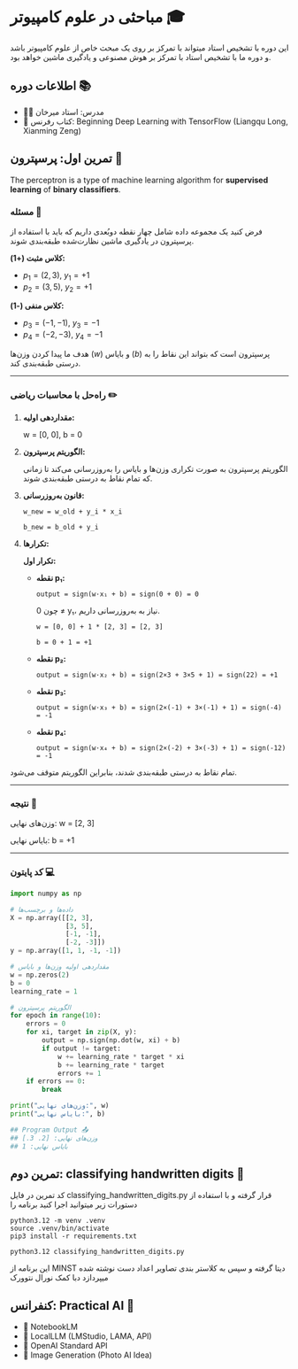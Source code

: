 # مباحثی در علوم کامپیوتر 🎓

این دوره با تشخیص استاد میتواند با تمرکز بر روی یک مبحث خاص از علوم کامپیوتر باشد و دوره ما با تشخیص استاد با تمرکز بر هوش مصنوعی و یادگیری ماشین خواهد بود.

## اطلاعات دوره 📚

- 👨‍🏫 مدرس: استاد میرخان
- 📖 کتاب رفرنس: Beginning Deep Learning with TensorFlow (Liangqu Long, Xianming Zeng)


## تمرین اول: پرسپترون 🤖

The perceptron is a type of machine learning algorithm for **supervised learning** of **binary classifiers**.


### مسئله 📝

فرض کنید یک مجموعه داده شامل چهار نقطه دو‌بُعدی داریم که باید با استفاده از پرسپترون در یادگیری ماشین نظارت‌شده طبقه‌بندی شوند.

**کلاس مثبت (+1):**
- $p_1 = (2, 3)$, $y_1 = +1$
- $p_2 = (3, 5)$, $y_2 = +1$

**کلاس منفی (-1):**
- $p_3 = (-1, -1)$, $y_3 = -1$
- $p_4 = (-2, -3)$, $y_4 = -1$

هدف ما پیدا کردن وزن‌ها ($w$) و بایاس ($b$) پرسپترون است که بتواند این نقاط را به درستی طبقه‌بندی کند.

---

### راه‌حل با محاسبات ریاضی ✏️

1. **مقداردهی اولیه:**

   w = [0, 0], b = 0

2. **الگوریتم پرسپترون:**

   الگوریتم پرسپترون به صورت تکراری وزن‌ها و بایاس را به‌روزرسانی می‌کند تا زمانی که تمام نقاط به درستی طبقه‌بندی شوند.

3. **قانون به‌روزرسانی:**

   `w_new = w_old + y_i * x_i`
   
   `b_new = b_old + y_i`

4. **تکرارها:**

   **تکرار اول:**

   - **نقطه p₁:**

     `output = sign(w·x₁ + b) = sign(0 + 0) = 0`

     چون 0 ≠ y₁، نیاز به به‌روزرسانی داریم.

     `w = [0, 0] + 1 * [2, 3] = [2, 3]`
     
     `b = 0 + 1 = +1`

   - **نقطه p₂:**

     `output = sign(w·x₂ + b) = sign(2×3 + 3×5 + 1) = sign(22) = +1`

   - **نقطه p₃:**

     `output = sign(w·x₃ + b) = sign(2×(-1) + 3×(-1) + 1) = sign(-4) = -1`

   - **نقطه p₄:**

     `output = sign(w·x₄ + b) = sign(2×(-2) + 3×(-3) + 1) = sign(-12) = -1`

تمام نقاط به درستی طبقه‌بندی شدند، بنابراین الگوریتم متوقف می‌شود.

---

### نتیجه 🎯

وزن‌های نهایی:
w = [2, 3]

بایاس نهایی:
b = +1

---

### کد پایتون 💻

```python
import numpy as np

# داده‌ها و برچسب‌ها
X = np.array([[2, 3],
              [3, 5],
              [-1, -1],
              [-2, -3]])
y = np.array([1, 1, -1, -1])

# مقداردهی اولیه وزن‌ها و بایاس
w = np.zeros(2)
b = 0
learning_rate = 1

# الگوریتم پرسپترون
for epoch in range(10):
    errors = 0
    for xi, target in zip(X, y):
        output = np.sign(np.dot(w, xi) + b)
        if output != target:
            w += learning_rate * target * xi
            b += learning_rate * target
            errors += 1
    if errors == 0:
        break

print("وزن‌های نهایی:", w)
print("بایاس نهایی:", b)

## Program Output 📤
## وزن‌های نهایی: [2. 3.]
## بایاس نهایی: 1
```


## تمرین دوم:  classifying handwritten digits 🧠

کد تمرین در فایل classifying_handwritten_digits.py قرار گرفته و با استفاده از دستورات زیر میتوانید اجرا کنید برنامه را


```
python3.12 -m venv .venv   
source .venv/bin/activate
pip3 install -r requirements.txt  

python3.12 classifying_handwritten_digits.py
```

این برنامه از MINST دیتا گرفته و سپس به کلاستر بندی تصاویر اعداد دست نوشته شده میپردازد دبا کمک نورال نتوورک

## کنفرانس: Practical AI 🤖

- 📝 NotebookLM
- 💬 LocalLLM (LMStudio, LAMA, API)
- 🔄 OpenAI Standard API 
- 🎨 Image Generation (Photo AI Idea)